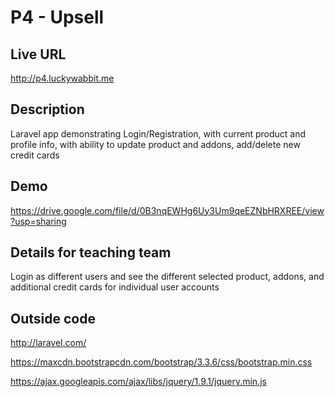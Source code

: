 # P4 - Upsell

## Live URL
http://p4.luckywabbit.me

## Description
Laravel app demonstrating Login/Registration, with current product and profile info, with ability to update product and addons, add/delete new credit cards 

## Demo
https://drive.google.com/file/d/0B3nqEWHg6Uy3Um9qeEZNbHRXREE/view?usp=sharing

## Details for teaching team
Login as different users and see the different selected product, addons, and additional credit cards for individual user accounts


## Outside code

http://laravel.com/

https://maxcdn.bootstrapcdn.com/bootstrap/3.3.6/css/bootstrap.min.css

https://ajax.googleapis.com/ajax/libs/jquery/1.9.1/jquery.min.js


